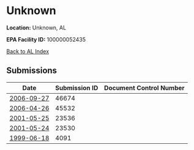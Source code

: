 # Unknown

**Location:** Unknown, AL

**EPA Facility ID:** 100000052435

[Back to AL Index](../../index.md)

## Submissions

| Date | Submission ID | Document Control Number |
|------|--------------|-------------------------|
| [2006-09-27](submissions/46674.md) | 46674 |  |
| [2006-04-26](submissions/45532.md) | 45532 |  |
| [2001-05-25](submissions/23536.md) | 23536 |  |
| [2001-05-24](submissions/23530.md) | 23530 |  |
| [1999-06-18](submissions/4091.md) | 4091 |  |

